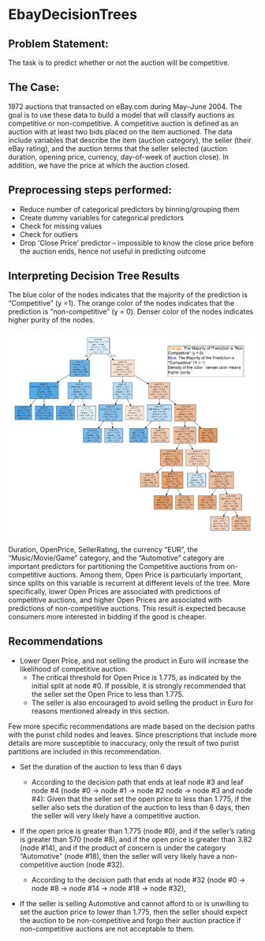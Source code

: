 # EbayDecisionTrees

## Problem Statement:

The task is to predict whether or not the auction
will be competitive.

## The Case:
1972 auctions that transacted on eBay.com during May–June 2004. The goal is to use
these data to build a model that will classify auctions as competitive or non-competitive.
A competitive auction is defined as an auction with at least two bids placed on the item
auctioned. The data include variables that describe the item (auction category), the
seller (their eBay rating), and the auction terms that the seller selected (auction
duration, opening price, currency, day-of-week of auction close). In addition, we have
the price at which the auction closed. 

## Preprocessing steps performed:

* Reduce number of categorical predictors by binning/grouping them
* Create dummy variables for categorical predictors
* Check for missing values
* Check for outliers
* Drop 'Close Price' predictor – impossible to know the close price before the auction ends, hence not useful in predicting outcome

## Interpreting Decision Tree Results

The blue color of the nodes indicates that the majority of the prediction is “Competitive” (y =1). The orange color of the nodes indicates that the prediction is “non-competitive” (y = 0). Denser color of the nodes indicates higher purity of the nodes. 

![DecisionTree2](images/Tree2.png)


Duration, OpenPrice, SellerRating, the currency “EUR”, the “Music/Movie/Game” category, and the “Automotive” category are important predictors for partitioning the Competitive auctions from on-competitive auctions. Among them, Open Price is particularly important, since splits on this variable is recurrent at different levels of the tree. More specifically, lower Open Prices are associated with predictions of competitive auctions, and higher Open Prices are associated with predictions of non-competitive auctions. This result is expected because consumers more interested in bidding if the good is cheaper.

## Recommendations

* Lower Open Price, and not selling the product in Euro will increase the likelihood of competitive auction. 
    * The critical threshold for Open Price is 1.775, as indicated by the initial split at node #0. If possible, it is strongly recommended that the seller set the Open Price to less than 1.775. 
    * The seller is also encouraged to avoid selling the product in Euro for reasons mentioned already in this section. 

Few more specific recommendations are made based on the decision paths with the purist child nodes and leaves. Since prescriptions that include more details are more susceptible to inaccuracy, only the result of two purist partitions are included in this recommendation.



* Set the duration of the auction to less than 6 days
    * According to the decision path that ends at leaf node #3 and leaf node #4 (node #0 -> node #1 -> node #2 node -> node #3 and node #4):  Given that the seller set the open price to less than 1.775,  if the seller also sets the duration of the auction to less than 6 days, then the seller will very likely have a competitive auction. 



* If the open price is greater than 1.775 (node #0), and if the seller’s rating is greater than 570 (node #8), and if the open price is greater than 3.82 (node #14), and if the product of concern is under the category “Automotive” (node #18), then the seller will very likely have a non-competitive auction (node #32). 
    * According to the decision path that ends at node #32 (node #0 -> node #8 -> node #14 -> node #18 -> node #32), 



* If the seller is selling Automotive and cannot afford to or is unwilling to set the auction price to lower than 1.775, then the seller should expect the auction to be non-competitive and forgo their auction practice if non-competitive auctions are not acceptable to them.

